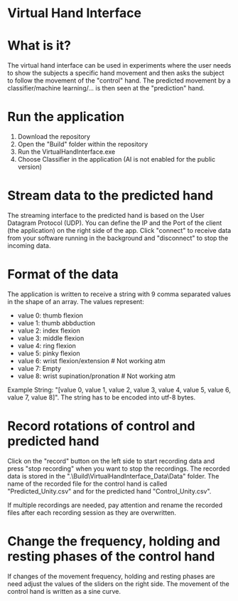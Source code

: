 # Virtual Hand Interface

# What is it?
The virtual hand interface can be used in experiments where the user needs to show the subjects a specific hand movement and then asks the subject to follow the movement of the "control" hand. The predicted movement by a classifier/machine learning/... is then seen at the "prediction" hand. 

# Run the application
1) Download the repository 
2) Open the "Build" folder within the repository
3) Run the VirtualHandInterface.exe
4) Choose Classifier in the application (AI is not enabled for the public version)

# Stream data to the predicted hand
The streaming interface to the predicted hand is based on the User Datagram Protocol (UDP). You can define the IP and the Port of the client (the application) on the right side of the app. Click "connect" to receive data from your software running in the background and "disconnect" to stop the incoming data. 

# Format of the data
The application is written to receive a string with 9 comma separated values in the shape of an array. The values represent:
- value 0: thumb flexion
- value 1: thumb abbduction
- value 2: index flexion
- value 3: middle flexion
- value 4: ring flexion
- value 5: pinky flexion
- value 6: wrist flexion/extension # Not working atm
- value 7: Empty
- value 8: wrist supination/pronation # Not working atm

Example String: "[value 0, value 1, value 2, value 3, value 4, value 5, value 6, value 7, value 8]". The string has to be encoded into utf-8 bytes. 

# Record rotations of control and predicted hand
Click on the "record" button on the left side to start recording data and press "stop recording" when you want to stop the recordings. The recorded data is stored in the ".\Build\VirtualHandInterface_Data\Data\" folder. The name of the recorded file for the control hand is called "Predicted_Unity.csv" and for the predicted hand "Control_Unity.csv".

If multiple recordings are needed, pay attention and rename the recorded files after each recording session as they are overwritten. 

# Change the frequency, holding and resting phases of the control hand
If changes of the movement frequency, holding and resting phases are need adjust the values of the sliders on the right side. The movement of the control hand is written as a sine curve. 
